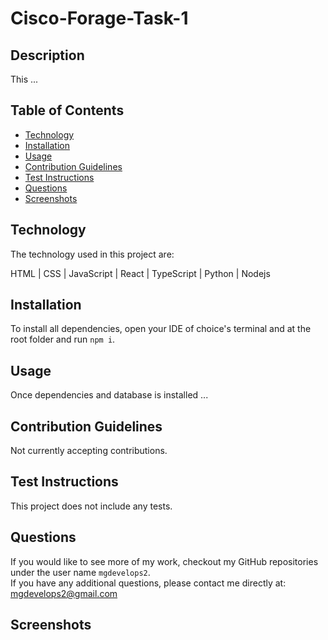 # Cisco-Forage-Task-1

## Description

This ...

## Table of Contents

- [Technology](#technology)
- [Installation](#installation)
- [Usage](#usage)
- [Contribution Guidelines](#guidelines)
- [Test Instructions](#test)
- [Questions](#questions)
- [Screenshots](#screenshots)

## Technology

The technology used in this project are:

HTML | CSS | JavaScript | React | TypeScript | Python | Nodejs

## Installation

To install all dependencies, open your IDE of choice's terminal and at the root folder and run `npm i`.

## Usage

Once dependencies and database is installed ...

## Contribution Guidelines

Not currently accepting contributions.

## Test Instructions

This project does not include any tests.

## Questions

If you would like to see more of my work, checkout my GitHub repositories under the user name `mgdevelops2`.
<br>
If you have any additional questions, please contact me directly at: mgdevelops2@gmail.com

## Screenshots
